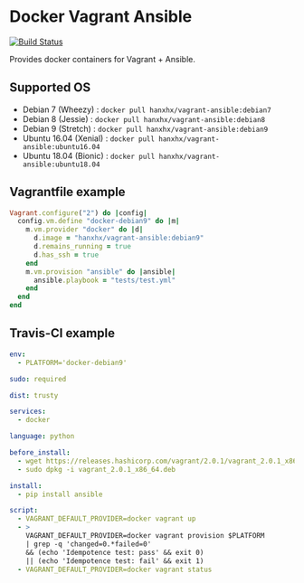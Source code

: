 Docker Vagrant Ansible
======================

[![Build Status](https://travis-ci.org/HanXHX/docker-vagrant-ansible.svg?branch=master)](https://travis-ci.org/HanXHX/docker-vagrant-ansible)

Provides docker containers for Vagrant + Ansible.

Supported OS
------------

* Debian 7 (Wheezy) : `docker pull hanxhx/vagrant-ansible:debian7`
* Debian 8 (Jessie) : `docker pull hanxhx/vagrant-ansible:debian8`
* Debian 9 (Stretch) : `docker pull hanxhx/vagrant-ansible:debian9`
* Ubuntu 16.04 (Xenial) : `docker pull hanxhx/vagrant-ansible:ubuntu16.04`
* Ubuntu 18.04 (Bionic) : `docker pull hanxhx/vagrant-ansible:ubuntu18.04`

Vagrantfile example
-------------------

```ruby
Vagrant.configure("2") do |config|
  config.vm.define "docker-debian9" do |m|
    m.vm.provider "docker" do |d|
      d.image = "hanxhx/vagrant-ansible:debian9"
      d.remains_running = true
      d.has_ssh = true
    end
    m.vm.provision "ansible" do |ansible|
      ansible.playbook = "tests/test.yml"
    end
  end
end
```

Travis-CI example
-----------------

```yaml
env:
  - PLATFORM='docker-debian9'

sudo: required

dist: trusty

services:
  - docker

language: python

before_install:
  - wget https://releases.hashicorp.com/vagrant/2.0.1/vagrant_2.0.1_x86_64.deb
  - sudo dpkg -i vagrant_2.0.1_x86_64.deb

install:
  - pip install ansible

script:
  - VAGRANT_DEFAULT_PROVIDER=docker vagrant up
  - >
    VAGRANT_DEFAULT_PROVIDER=docker vagrant provision $PLATFORM
    | grep -q 'changed=0.*failed=0'
    && (echo 'Idempotence test: pass' && exit 0)
    || (echo 'Idempotence test: fail' && exit 1)
  - VAGRANT_DEFAULT_PROVIDER=docker vagrant status
```
